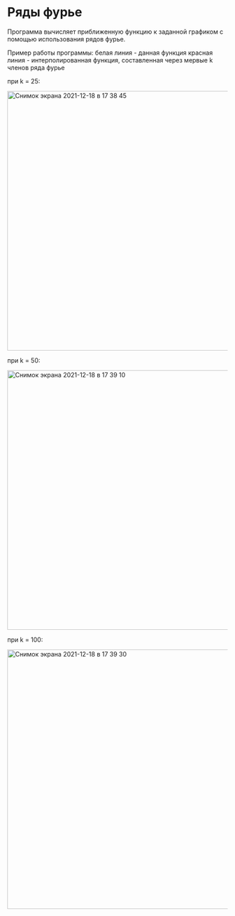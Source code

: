 # Ряды фурье

Программа вычисляет приближенную функцию к заданной графиком с помощью использования рядов фурье.

Пример работы программы:
белая линия - данная функция
красная линия - интерполированная функция, составленная через мервые k членов ряда фурье 

при k = 25:

<img width="592" alt="Снимок экрана 2021-12-18 в 17 38 45" src="https://user-images.githubusercontent.com/47459550/146644840-9c4cf28f-da7b-4560-ba6f-861186ba3bcb.png">

при k = 50:

<img width="592" alt="Снимок экрана 2021-12-18 в 17 39 10" src="https://user-images.githubusercontent.com/47459550/146644864-5073d5d0-ea97-4e86-97fd-d52393320f0f.png">


при k = 100:

<img width="592" alt="Снимок экрана 2021-12-18 в 17 39 30" src="https://user-images.githubusercontent.com/47459550/146644874-4e974e47-b585-45b1-b6a3-3132b10309b1.png">
